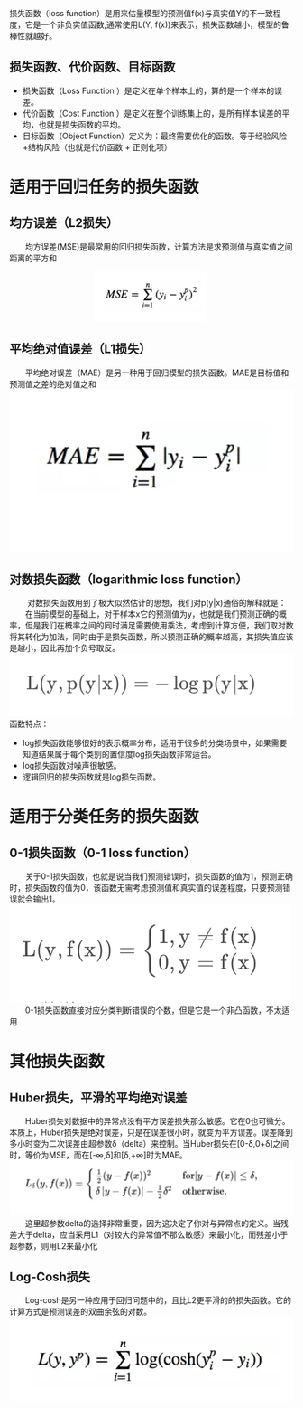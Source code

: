 损失函数（loss function）是用来估量模型的预测值f(x)与真实值Y的不一致程度，它是一个非负实值函数,通常使用L(Y, f(x))来表示，损失函数越小，模型的鲁棒性就越好。 
## 损失函数、代价函数、目标函数
- 损失函数（Loss Function ）是定义在单个样本上的，算的是一个样本的误差。
- 代价函数（Cost Function ）是定义在整个训练集上的，是所有样本误差的平均，也就是损失函数的平均。
- 目标函数（Object Function）定义为：最终需要优化的函数。等于经验风险+结构风险（也就是代价函数 + 正则化项）

# 适用于回归任务的损失函数
## 均方误差（L2损失）
&ensp;&ensp;&ensp;&ensp;均方误差(MSE)是最常用的回归损失函数，计算方法是求预测值与真实值之间距离的平方和  
<div style="text-align: center; width: 500px;">
<img src="./images/MSE.png" width="200px" ext-align:center />  
</div>

## 平均绝对值误差（L1损失）
&ensp;&ensp;&ensp;&ensp;平均绝对误差（MAE）是另一种用于回归模型的损失函数。MAE是目标值和预测值之差的绝对值之和  
![avatar](./images/MAE.png)
## 对数损失函数（logarithmic loss function）
&ensp;&ensp;&ensp;&ensp; 对数损失函数用到了极大似然估计的思想，我们对p(y|x)通俗的解释就是：  
&ensp;&ensp;&ensp;&ensp;在当前模型的基础上，对于样本x它的预测值为y，也就是我们预测正确的概率，但是我们在概率之间的同时满足需要使用乘法，考虑到计算方便，我们取对数将其转化为加法，同时由于是损失函数，所以预测正确的概率越高，其损失值应该是越小，因此再加个负号取反。
![avatar](./images/logarithmic.png)
函数特点：
- log损失函数能够很好的表示概率分布，适用于很多的分类场景中，如果需要知道结果属于每个类别的置信度log损失函数非常适合。
- log损失函数对噪声很敏感。
-  逻辑回归的损失函数就是log损失函数。
# 适用于分类任务的损失函数
## 0-1损失函数（0-1 loss function）
&ensp;&ensp;&ensp;&ensp;关于0-1损失函数，也就是说当我们预测错误时，损失函数的值为1，预测正确时，损失函数的值为0，该函数无需考虑预测值和真实值的误差程度，只要预测错误就会输出1。  
![avatar](./images/01.png)  
&ensp;&ensp;&ensp;&ensp;0-1损失函数直接对应分类判断错误的个数，但是它是一个非凸函数，不太适用  
# 其他损失函数
## Huber损失，平滑的平均绝对误差
&ensp;&ensp;&ensp;&ensp;Huber损失对数据中的异常点没有平方误差损失那么敏感。它在0也可微分。本质上，Huber损失是绝对误差，只是在误差很小时，就变为平方误差。误差降到多小时变为二次误差由超参数δ（delta）来控制。当Huber损失在[0-δ,0+δ]之间时，等价为MSE，而在[-∞,δ]和[δ,+∞]时为MAE。
![avatar](./images/Huber.png)  
&ensp;&ensp;&ensp;&ensp;这里超参数delta的选择非常重要，因为这决定了你对与异常点的定义。当残差大于delta，应当采用L1（对较大的异常值不那么敏感）来最小化，而残差小于超参数，则用L2来最小化

## Log-Cosh损失
&ensp;&ensp;&ensp;&ensp;Log-cosh是另一种应用于回归问题中的，且比L2更平滑的的损失函数。它的计算方式是预测误差的双曲余弦的对数。
![avatar](./images/Log-Cosh.png)  